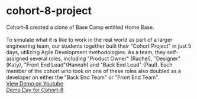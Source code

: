 # cohort-8-project

Cohort-8 created a clone of Base Camp entitled Home Base. <br>
<br>
To simulate what it is like to work in the real world as part of a larger engineering team, our students together built their "Cohort Project" in just 5 days, utilizing Agile Development methodologies. As a team, they self-assigned several roles, including "Product Owner" (Rachel), "Designer" (Katy), "Front End Lead"(Hannah) and "Back End Lead" (Paul). Each member of the cohort who took on one of these roles also doubled as a developer on either the "Back End Team" or "Front End Team".
<br>
[View Demo on Youtube](https://www.youtube.com/watch?time_continue=2&v=2Zg79auMMbo&feature=emb_logo) 
<br>[Demo Day for Cohort-8](https://demo-day.projectshift.io/cohort-8/)
